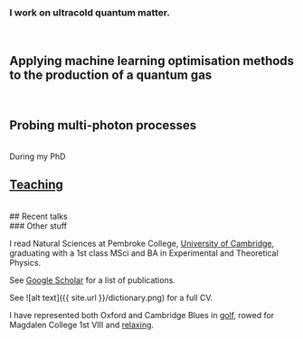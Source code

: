 ### I work on ultracold quantum matter. 

<br/>

## Applying machine learning optimisation methods to the production of a quantum gas


<br/>

## Probing multi-photon processes

<br/>
During my PhD
<br/>

## [Teaching](teaching.md)


<br/>
## Recent talks


<br/>
### Other stuff

I read Natural Sciences at Pembroke College, [University of Cambridge](https://www.cam.ac.uk/), graduating with a 1st class MSci and BA in Experimental and Theoretical Physics.

See [Google Scholar](https://scholar.google.com/citations?user=Wbwb3AIAAAAJ&hl=en) for a list of publications.

See ![alt text]({{ site.url }}/dictionary.png) for a full CV.

I have represented both Oxford and Cambridge Blues in [golf](hhttp://www.cugc.uk/), rowed for Magdalen College 1st VIII and [relaxing](http://www.roadjunky.com/2087/zen-at-work-vipassana-an-indian-meditation-bootcamp/).
